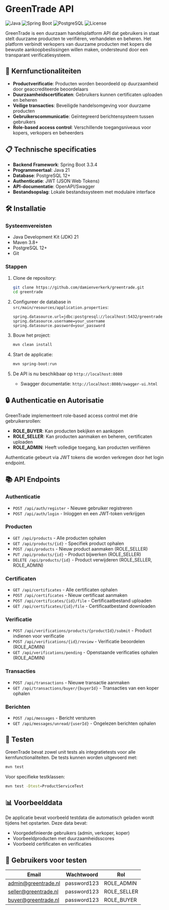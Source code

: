 # GreenTrade API

![Java](https://img.shields.io/badge/Java-21-orange)
![Spring Boot](https://img.shields.io/badge/Spring%20Boot-3.3.4-green)
![PostgreSQL](https://img.shields.io/badge/PostgreSQL-12%2B-blue)
![License](https://img.shields.io/badge/License-Apache%202.0-blue.svg)

GreenTrade is een duurzaam handelsplatform API dat gebruikers in staat stelt duurzame producten te verifiëren, verhandelen en beheren. Het platform verbindt verkopers van duurzame producten met kopers die bewuste aankoopbeslissingen willen maken, ondersteund door een transparant verificatiesysteem.

## 🌟 Kernfunctionaliteiten

- **Productverificatie**: Producten worden beoordeeld op duurzaamheid door geaccrediteerde beoordelaars
- **Duurzaamheidscertificaten**: Gebruikers kunnen certificaten uploaden en beheren
- **Veilige transacties**: Beveiligde handelsomgeving voor duurzame producten
- **Gebruikerscommunicatie**: Geïntegreerd berichtensysteem tussen gebruikers
- **Role-based access control**: Verschillende toegangsniveaus voor kopers, verkopers en beheerders

## 📋 Technische specificaties

- **Backend Framework**: Spring Boot 3.3.4
- **Programmeertaal**: Java 21
- **Database**: PostgreSQL 12+
- **Authenticatie**: JWT (JSON Web Tokens)
- **API-documentatie**: OpenAPI/Swagger
- **Bestandsopslag**: Lokale bestandssysteem met modulaire interface

## 🛠️ Installatie

### Systeemvereisten
- Java Development Kit (JDK) 21
- Maven 3.8+
- PostgreSQL 12+
- Git

### Stappen
1. Clone de repository:
   ```bash
   git clone https://github.com/damienverkerk/greentrade.git
   cd greentrade
   ```

2. Configureer de database in `src/main/resources/application.properties`:
   ```properties
   spring.datasource.url=jdbc:postgresql://localhost:5432/greentrade
   spring.datasource.username=your_username
   spring.datasource.password=your_password
   ```

3. Bouw het project:
   ```bash
   mvn clean install
   ```

4. Start de applicatie:
   ```bash
   mvn spring-boot:run
   ```

5. De API is nu beschikbaar op `http://localhost:8080`
   - Swagger documentatie: `http://localhost:8080/swagger-ui.html`

## 🔒 Authenticatie en Autorisatie

GreenTrade implementeert role-based access control met drie gebruikersrollen:

- **ROLE_BUYER**: Kan producten bekijken en aankopen
- **ROLE_SELLER**: Kan producten aanmaken en beheren, certificaten uploaden
- **ROLE_ADMIN**: Heeft volledige toegang, kan producten verifiëren

Authenticatie gebeurt via JWT tokens die worden verkregen door het login endpoint.

## 📚 API Endpoints

### Authenticatie
- `POST /api/auth/register` - Nieuwe gebruiker registreren
- `POST /api/auth/login` - Inloggen en een JWT-token verkrijgen

### Producten
- `GET /api/products` - Alle producten ophalen
- `GET /api/products/{id}` - Specifiek product ophalen
- `POST /api/products` - Nieuw product aanmaken (ROLE_SELLER)
- `PUT /api/products/{id}` - Product bijwerken (ROLE_SELLER)
- `DELETE /api/products/{id}` - Product verwijderen (ROLE_SELLER, ROLE_ADMIN)

### Certificaten
- `GET /api/certificates` - Alle certificaten ophalen
- `POST /api/certificates` - Nieuw certificaat aanmaken
- `POST /api/certificates/{id}/file` - Certificaatbestand uploaden
- `GET /api/certificates/{id}/file` - Certificaatbestand downloaden

### Verificatie
- `POST /api/verifications/products/{productId}/submit` - Product indienen voor verificatie
- `POST /api/verifications/{id}/review` - Verificatie beoordelen (ROLE_ADMIN)
- `GET /api/verifications/pending` - Openstaande verificaties ophalen (ROLE_ADMIN)

### Transacties
- `POST /api/transactions` - Nieuwe transactie aanmaken
- `GET /api/transactions/buyer/{buyerId}` - Transacties van een koper ophalen

### Berichten
- `POST /api/messages` - Bericht versturen
- `GET /api/messages/unread/{userId}` - Ongelezen berichten ophalen

## 🧪 Testen

GreenTrade bevat zowel unit tests als integratietests voor alle kernfunctionaliteiten. De tests kunnen worden uitgevoerd met:

```bash
mvn test
```

Voor specifieke testklassen:

```bash
mvn test -Dtest=ProductServiceTest
```

## 📊 Voorbeelddata

De applicatie bevat voorbeeld testdata die automatisch geladen wordt tijdens het opstarten. Deze data bevat:

- Voorgedefinieerde gebruikers (admin, verkoper, koper)
- Voorbeeldproducten met duurzaamheidsscores
- Voorbeeld certificaten en verificaties

## 👥 Gebruikers voor testen

| Email | Wachtwoord | Rol |
|-------|------------|-----|
| admin@greentrade.nl | password123 | ROLE_ADMIN |
| seller@greentrade.nl | password123 | ROLE_SELLER |
| buyer@greentrade.nl | password123 | ROLE_BUYER |
